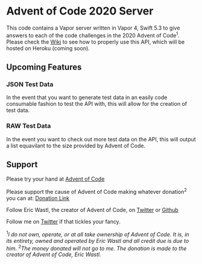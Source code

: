 # Advent of Code 2020 Server

This code contains a Vapor server written in Vapor 4, Swift 5.3 to give answers to each of the code challenges in the 2020 Advent of Code<sup>1</sup>. Please check the [Wiki](https://github.com/BAChapin/Advent-of-Code-2020-Server/wiki) to see how to properly use this API, which will be hosted on Heroku (coming soon).

## Upcoming Features

### JSON Test Data

In the event that you want to generate test data in an easily code consumable fashion to test the API with, this will allow for the creation of test data.

### RAW Test Data

In the event you want to check out more test data on the API, this will output a list equavilant to the size provided by Advent of Code.

## Support

Please try your hand at [Advent of Code](https://adventofcode.com/2020)

Please support the cause of Advent of Code making whatever donation<sup>2</sup> you can at: [Donation Link](https://adventofcode.com/2020/support)

Follow Eric Wastl, the creator of Advent of Code, on [Twitter](https://twitter.com/ericwastl) or [Github](https://github.com/topaz)

Follow me on [Twitter](https://twitter.com/TheBRAngel) if that tickles your fancy.

<sup>1</sup>_I do not own, operate, or at all take ownership of Advent of Code. It is, in its entirety, owned and operated by Eric Wastl and all credit due is due to him._
<sup>2</sup>_The money donated will not go to me. The donation is made to the creator of Advent of Code, Eric Wastl._
